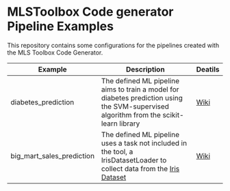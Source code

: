 # MLSToolbox Code generator Pipeline Examples
This repository contains some configurations for the pipelines created with the MLS Toolbox Code Generator.

| Example | Description | Deatils |
| ------- | ----------- | --------|
| diabetes_prediction | The defined ML pipeline aims to train a model for diabetes prediction using the SVM-supervised algorithm from the scikit-learn library | [Wiki](https://github.com/MLSToolbox/mls_code_generator/wiki/Generating-pipeline-code)|
| big_mart_sales_prediction | The defined ML pipeline uses a task not included in the tool, a IrisDatasetLoader to collect data from the [Iris Dataset](https://scikit-learn.org/stable/auto_examples/decomposition/plot_pca_iris.html) |[Wiki](https://github.com/MLSToolbox/mls_code_generator/wiki/Tool-extension) |
